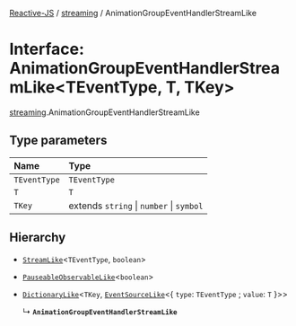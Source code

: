 [Reactive-JS](../README.md) / [streaming](../modules/streaming.md) / AnimationGroupEventHandlerStreamLike

# Interface: AnimationGroupEventHandlerStreamLike<TEventType, T, TKey\>

[streaming](../modules/streaming.md).AnimationGroupEventHandlerStreamLike

## Type parameters

| Name | Type |
| :------ | :------ |
| `TEventType` | `TEventType` |
| `T` | `T` |
| `TKey` | extends `string` \| `number` \| `symbol` |

## Hierarchy

- [`StreamLike`](streaming.StreamLike.md)<`TEventType`, `boolean`\>

- [`PauseableObservableLike`](rx.PauseableObservableLike.md)<`boolean`\>

- [`DictionaryLike`](util.DictionaryLike.md)<`TKey`, [`EventSourceLike`](util.EventSourceLike.md)<{ `type`: `TEventType` ; `value`: `T`  }\>\>

  ↳ **`AnimationGroupEventHandlerStreamLike`**
